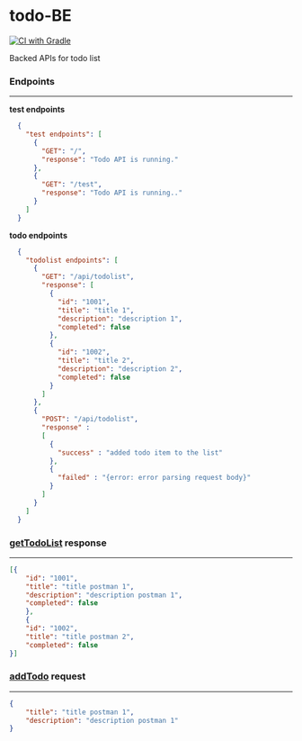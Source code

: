 # todo-BE

[![CI with Gradle](https://github.com/dipankr/todo-BE/actions/workflows/gradle.yml/badge.svg?branch=main)](https://github.com/dipankr/todo-BE/actions/workflows/gradle.yml)

Backed APIs for todo list 

### Endpoints

---

**test endpoints**
```json
  {
    "test endpoints": [
      {
        "GET": "/",
        "response": "Todo API is running."
      },
      {
        "GET": "/test",
        "response": "Todo API is running.."
      }
    ]
  }
```

**todo endpoints**

```json
  {
    "todolist endpoints": [
      {
        "GET": "/api/todolist",
        "response": [
          {
            "id": "1001",
            "title": "title 1",
            "description": "description 1",
            "completed": false
          },
          {
            "id": "1002",
            "title": "title 2",
            "description": "description 2",
            "completed": false
          }
        ]
      },
      {
        "POST": "/api/todolist",
        "response" :
        [
          {
            "success" : "added todo item to the list"
          },
          {
            "failed" : "{error: error parsing request body}"
          }
        ]
      }
    ]
  }
```

### **[getTodoList](src/main/java/com/todolist/todo/controller/TodoListController.java)** response

---

```json
[{
    "id": "1001",
    "title": "title postman 1",
    "description": "description postman 1",
    "completed": false
    },
    {
    "id": "1002",
    "title": "title postman 2",
    "completed": false
}]
```
### **[addTodo](src/main/java/com/todolist/todo/controller/TodoListController.java)** request

---

```json
{
    "title": "title postman 1",
    "description": "description postman 1"
}
```

